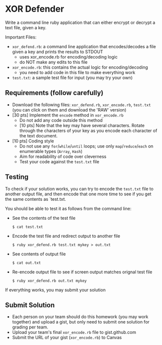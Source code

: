 # XOR Defender

Write a command line ruby application that can either encrypt or decrypt a text file, given a key.

Important Files:
- `xor_defend.rb`: a command line application that encodes/decodes a file given a key and prints the results to STDOUT
  - uses xor_encode.rb for encoding/decoding logic
  - do NOT make any edits to this file
- `xor_encode.rb`: this contains the actual logic for encoding/decoding
  - you need to add code in this file to make everything work
- `test.txt`: a sample test file for input (you may try your own)

## Requirements (follow carefully)
- Download the following files: `xor_defend.rb`, `xor_encode.rb`, `test.txt` (you can click on them and download the 'RAW' version)
- [30 pts] Implement the `encode` method in `xor_encode.rb`
  - Do not add any code outside this method
  - [10 pts] Note that the key may have several characters. Rotate through the characters of your key as you encode each character of the text document.
- [10 pts] Coding style
  - Do not use any `for`/`while`/`until` loops; use only `map`/`reduce`/`each` on enumerable types (`Array`, `Hash`)
  - Aim for readability of code over cleverness
  - Test your code against the `test.txt` file

## Testing
To check if your solution works, you can try to encode the `test.txt` file to another output file, and then encode that one more time to see if you get the same contents as `test.txt.

You should be able to test it as follows from the command line:
- See the contents of the test file

  `$ cat test.txt`

- Encode the test file and redirect output to another file

  `$ ruby xor_defend.rb test.txt mykey > out.txt`

- See contents of output file

  `$ cat out.txt`

- Re-encode output file to see if screen output matches orignal test file

  `$ ruby xor_defend.rb out.txt mykey`

If everything works, you may submit your solution

## Submit Solution
- Each person on your team should do this homework (you may work together) and upload a gist, but only need to submit one solution for grading per team.
- Upload your team's final `xor_encode.rb` file to gist.github.com
- Submit the URL of your gist (`xor_encode.rb`) to Canvas
